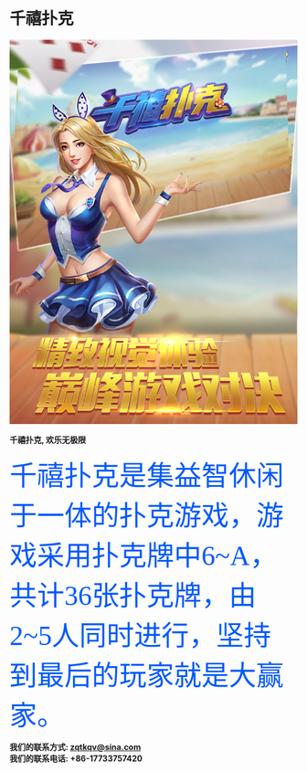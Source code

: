 # 千禧扑克

![](PuuIP01.jpg)


**千禧扑克, 欢乐无极限** <br>

<font color=#0059ff size=12 face="黑体">千禧扑克是集益智休闲于一体的扑克游戏，游戏采用扑克牌中6~A，共计36张扑克牌，由2~5人同时进行，坚持到最后的玩家就是大赢家。</font>

**我们的联系方式: zqtkqv@sina.com** <br>
**我们的联系电话: +86-17733757420** <br>
